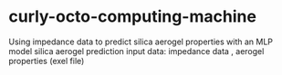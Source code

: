 # curly-octo-computing-machine
Using impedance data to predict silica aerogel properties with an MLP model
silica aerogel prediction 
input data: impedance data , aerogel properties (exel file)
